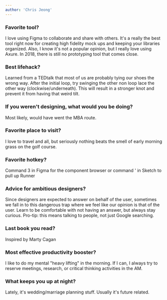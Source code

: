 ```yaml
---
author: 'Chris Jeong'
---
```


### Favorite tool?

I love using Figma to collaborate and share with others. It's a really the best tool right now for creating high fidelity mock ups and keeping your libraries organized. Also, I know it's not a popular opinion, but I really love using Axure. In 2018, there is still no prototyping tool that comes close.

### Best lifehack?

Learned from a TEDtalk that most of us are probably tying our shoes the wrong way. After the initial loop, try swinging the other non loop lace the other way (clockwise/underneath). This will result in a stronger knot and prevent it from having that weird tilt.

### If you weren't designing, what would you be doing?

Most likely, would have went the MBA route.

### Favorite place to visit?

I love to travel and all, but seriously nothing beats the smell of early morning grass on the golf course.

### Favorite hotkey?

Command 3 in Figma for the component browser or command ' in Sketch to pull up Runner

### Advice for ambitious designers?

Since designers are expected to answer on behalf of the user, sometimes we fall in to this dangerous trap where we feel like our opinion is that of the user. Learn to be comfortable with not having an answer, but always stay curious. Pro-tip: this means talking to people, not just Google searching.

### Last book you read?

Inspired by Marty Cagan

### Most effective productivity booster?

I like to do my mental "heavy lifting" in the morning. If I can, I always try to reserve meetings, research, or critical thinking activities in the AM.

### What keeps you up at night?

Lately, it's wedding/marriage planning stuff. Usually it's future related.
